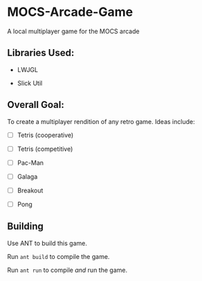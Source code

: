 # MOCS-Arcade-Game
A local multiplayer game for the MOCS arcade


## Libraries Used:

- LWJGL

- Slick Util

## Overall Goal:

To create a multiplayer rendition of any retro game. Ideas include:

- [ ] Tetris (cooperative)

- [ ] Tetris (competitive)

- [ ] Pac-Man

- [ ] Galaga

- [ ] Breakout

- [ ] Pong


## Building

Use ANT to build this game.

Run `ant build` to compile the game.

Run `ant run` to compile *and* run the game.